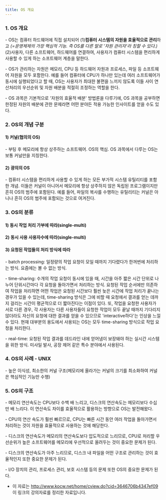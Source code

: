 ```yaml
---
title: OS 개요
---
```


### 1. OS 개요

\- OS는 컴퓨터 하드웨어에 직접 설치되어 (1)**컴퓨터 시스템의 자원을 효율적으로 관리**하고 _(=운영체제의 가장 핵심적 기능. 즉 OS를 다른 말로 '자원 관리자'라 칭할 수 있다.)_ (2)사용자, 다른 소프트웨어, 하드웨어를 연결하여, 사용자가 컴퓨터 시스템을 편리하게 사용할 수 있게 하는 소프트웨어 계층을 말한다.

\- OS가 관리하는 자원은 메모리, CPU 등 하드웨어 자원과 프로세스, 파일 등 소프트웨어 자원을 모두 포함한다. 예를 들어 컴퓨터에 CPU가 하나만 있는데 여러 소프트웨어가 동시에 실행되었다고 할 때, OS는 사용자가 최대한 불편을 느끼지 않도록 이들 사이 연산처리의 우선순위 및 자원 배분을 적절히 조정하는 역할을 한다. 

\- OS 과목은 기본적으로 '자원의 효율적 배분' 방법론을 다루기에, OS 과목을 공부하면 한정된 자원의 배분에 관한 문제라면 어떤 분야든 적용 가능한 인사이트를 얻을 수도 있다.

### 2. OS의 개념 구분

#### 1) 커널(협의의 OS)

\- 부팅 후 메모리에 항상 상주하는 소프트웨어. OS의 핵심. OS 과목에서 다루는 OS는 보통 커널만을 지칭한다.

#### 2) 광의의 OS

\- 컴퓨터 시스템을 편리하게 사용할 수 있게 하는 모든 부가적 시스템 유틸리티를 포함한 개념. 이들은 커널이 아니어서 메모리에 항상 상주하지 않은 독립된 프로그램이지만 흔히 OS의 범주에 포함된다. 예를 들어, 파일의 복사를 수행하는 유틸리티는 커널은 아니나 흔히 OS의 범주에 포함되는 것으로 여겨진다.


### 3. OS의 분류

#### 1) 동시 작업 처리 가부에 따라(single-multi)

#### 2) 동시 사용 사용자수에 따라(single-multi)

#### 3) 요청된 작업들의 처리 방식에 따라

\- batch processing: 일정량의 작업 요청이 모일 때까지 기다렸다가 한꺼번에 처리하는 방식. 요즘에는 볼 수 없는 방식.

\- time-sharing: 수개의 작업 요청이 동시에 있을 때, 시간을 아주 짧은 시간 단위로 나누어 단위시간마다 각 요청을 돌아가면서 처리하는 방식. 요청된 작업 순서에만 의존하여 작업을 처리하면 어떤 작업은 요청된 시간보다 훨씬 늦은 시간에 작업 처리가 끝나는 경우가 있을 수 있는데, time-sharing 방식은 그에 비할 때 요청에서 결과를 얻는 데까지 걸리는 시간이 평균적으로 더 짧아진다는 이점이 있다. 또, 작업을 요청한 사용자가 서로 다른 경우, 각 사용자는 다른 사용자들이 요청한 작업이 모두 끝날 때까지 기다리지 않더라도 자신의 요청에 대한 결과를 얻을 수 있으므로 'interactive하다'는 인상을 느낄 수 있다. 현재 대부분의 용도에서 사용되는 OS는 모두 time-sharing 방식으로 작업 요청을 처리한다.

\- real-time: 요청된 작업 결과를 데드라인 내에 얻어냄이 보장돼야 하는 실시간 시스템을 위한 방식. 미사일 발사, 공장 제어 같은 특수 분야에서 사용된다.


### 4. OS의 사례 - UNIX

\- 높은 이식성, 최소한의 커널 구조(메모리에 올라가는 커널의 크기를 최소화하여 커널은 핵심적인 기능만 수행)


### 5. OS의 구조

\- 메모리 연산속도는 CPU보다 수백 배 느리고, 디스크의 연산속도는 메모리보다 수십만 배 느리다. 이 연산속도 차이를 효율적으로 활용하는 방향으로 OS는 발전해왔다.

\- CPU의 연산 속도가 훨씬 빠르므로, CPU는 빠른 시간 동안 여러 작업을 돌아가면서 처리하는 것이 자원을 효율적으로 사용하는 것에 해당한다. 

\- 디스크의 연산속도가 메모리의 연산속도보다 압도적으로 느리므로, CPU로 처리할 우선순위가 높은 소프트웨어를 메모리에 우선적으로 올려두는 것이 중요한 문제가 된다.

\- 디스크의 연산속도가 아주 느리므로, 디스크 내 파일을 어떤 구조로 관리하는 것이 효율적인지 또한 중요한 문제가 된다.

\- I/O 장치의 관리, 프로세스 관리, 보호 시스템 등의 문제 또한 OS의 중요한 문제가 된다.



* 이 자료는 <http://www.kocw.net/home/cview.do?cid=3646706b4347ef09> 이 링크의 강의자료를 정리한 자료입니다.